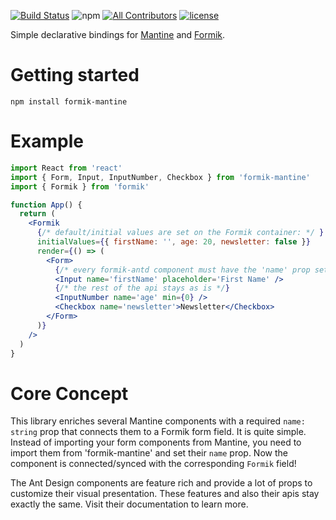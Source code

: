 [![Build Status](https://dev.azure.com/jannikb/glue/_apis/build/status/jannikbuschke.formik-antd?branchName=master)](https://dev.azure.com/jannikb/formik-mantine/_build/latest?definitionId=40&branchName=master)
![npm](https://img.shields.io/npm/dw/mantine-formik)
[![All Contributors](https://img.shields.io/badge/all_contributors-12-orange.svg?style=flat-square)](#contributors)
[![license](https://badgen.now.sh/badge/license/MIT)](./LICENSE)

Simple declarative bindings for [Mantine](https://mantine.dev/) and [Formik](https://github.com/jaredpalmer/Formik).

# Getting started

```
npm install formik-mantine
```

# Example

```jsx
import React from 'react'
import { Form, Input, InputNumber, Checkbox } from 'formik-mantine'
import { Formik } from 'formik'

function App() {
  return (
    <Formik
      {/* default/initial values are set on the Formik container: */ }
      initialValues={{ firstName: '', age: 20, newsletter: false }}
      render={() => (
        <Form>
          {/* every formik-antd component must have the 'name' prop set: */}
          <Input name='firstName' placeholder='First Name' />
          {/* the rest of the api stays as is */}
          <InputNumber name='age' min={0} />
          <Checkbox name='newsletter'>Newsletter</Checkbox>
        </Form>
      )}
    />
  )
}
```

# Core Concept

This library enriches several Mantine components with a required `name: string` prop that connects them to a Formik form field. It is quite simple. Instead of importing your form components from Mantine, you need to import them from 'formik-mantine' and set their `name` prop. Now the component is connected/synced with the corresponding `Formik` field!

The Ant Design components are feature rich and provide a lot of props to customize their visual presentation. These features and also their apis stay exactly the same. Visit their documentation to learn more.
